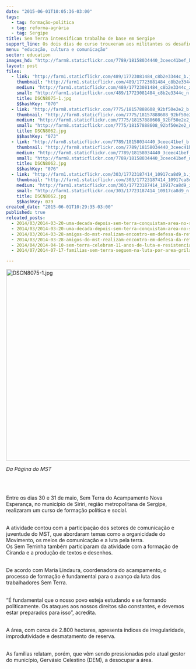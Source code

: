 ```yaml
---
date: "2015-06-01T10:05:36-03:00"
tags:
  - tag: formação-política
  - tag: reforma-agrária
  - tag: Sergipe
title: Sem Terra intensificam trabalho de base em Sergipe
support_line: Os dois dias de curso trouxeram aos militantes os desafios e os elementos fundamentais na construção e na luta pela Reforma Agrária Popular.
menu: "educação, cultura e comunicação"
sector: education
images_hd: "http://farm8.staticflickr.com/7789/18158034440_3ceec41bef_b.jpg"
layout: post
files:
  - link: "http://farm1.staticflickr.com/489/17723081484_c8b2e3344c_b.jpg"
    thumbnail: "http://farm1.staticflickr.com/489/17723081484_c8b2e3344c_t.jpg"
    medium: "http://farm1.staticflickr.com/489/17723081484_c8b2e3344c_z.jpg"
    small: "http://farm1.staticflickr.com/489/17723081484_c8b2e3344c_n.jpg"
    title: DSCN8075-1.jpg
    $$hashKey: "070"
  - link: "http://farm8.staticflickr.com/7775/18157888608_92bf50e2e2_b.jpg"
    thumbnail: "http://farm8.staticflickr.com/7775/18157888608_92bf50e2e2_t.jpg"
    medium: "http://farm8.staticflickr.com/7775/18157888608_92bf50e2e2_z.jpg"
    small: "http://farm8.staticflickr.com/7775/18157888608_92bf50e2e2_n.jpg"
    title: DSCN8062.jpg
    $$hashKey: "073"
  - link: "http://farm8.staticflickr.com/7789/18158034440_3ceec41bef_b.jpg"
    thumbnail: "http://farm8.staticflickr.com/7789/18158034440_3ceec41bef_t.jpg"
    medium: "http://farm8.staticflickr.com/7789/18158034440_3ceec41bef_z.jpg"
    small: "http://farm8.staticflickr.com/7789/18158034440_3ceec41bef_n.jpg"
    title: DSCN8062.jpg
    $$hashKey: "076"
  - link: "http://farm1.staticflickr.com/303/17723187414_10917ca8d9_b.jpg"
    thumbnail: "http://farm1.staticflickr.com/303/17723187414_10917ca8d9_t.jpg"
    medium: "http://farm1.staticflickr.com/303/17723187414_10917ca8d9_z.jpg"
    small: "http://farm1.staticflickr.com/303/17723187414_10917ca8d9_n.jpg"
    title: DSCN8062.jpg
    $$hashKey: 079
created_date: "2015-06-01T10:29:35-03:00"
published: true
releated_posts:
  - 2014/03/2014-03-20-uma-decada-depois-sem-terra-conquistam-area-no-sertao-de-sergipe.md
  - 2014/03/2014-03-20-uma-decada-depois-sem-terra-conquistam-area-no-sertao-de-sergipe.md-e
  - 2014/03/2014-03-28-amigos-do-mst-realizam-encontro-em-defesa-da-reforma-agraria-popular.md-e
  - 2014/03/2014-03-28-amigos-do-mst-realizam-encontro-em-defesa-da-reforma-agraria-popular.md
  - 2014/04/2014-04-10-sem-terra-celebram-11-anos-de-luta-e-resistencia-no-sertao-de-sergipe.md-e
  - 2014/07/2014-07-17-familias-sem-terra-seguem-na-luta-por-area-grilada-em-abelardo-luz.md

---
```

<p><img alt="DSCN8075-1.jpg" height="525" src="http://farm1.staticflickr.com/489/17723081484_c8b2e3344c_b.jpg" width="700" /></p>

<p><em>Da P&aacute;gina do MST </em></p>

<p>&nbsp;</p>

<p><br />
Entre os dias 30 e 31 de maio, Sem Terra do Acampamento Nova Esperan&ccedil;a, no munic&iacute;pio de Siriri, regi&atilde;o metropolitana de Sergipe, realizaram um curso de forma&ccedil;&atilde;o pol&iacute;tica e social.</p>

<p><br />
A atividade contou com a participa&ccedil;&atilde;o dos setores de comunica&ccedil;&atilde;o e juventude do MST, que abordaram temas como a organicidade do Movimento, os meios de comunica&ccedil;&atilde;o e a luta pela terra.<br />
Os Sem Terrinha tamb&eacute;m participaram da atividade com a forma&ccedil;&atilde;o de Ciranda e a produ&ccedil;&atilde;o de textos e desenhos.</p>

<p><br />
De acordo com Maria Lindaura, coordenadora do acampamento, o processo de forma&ccedil;&atilde;o &eacute; fundamental para o avan&ccedil;o da luta dos trabalhadores Sem Terra.</p>

<p><br />
&ldquo;&Eacute; fundamental que o nosso povo esteja estudando e se formando politicamente. Os ataques aos nossos direitos s&atilde;o constantes, e devemos estar preparados para isso&rdquo;, acredita.</p>

<p><br />
A &aacute;rea, com cerca de 2.800 hectares, apresenta &iacute;ndices de irregularidade, improdutividade e desmatamento de reserva.</p>

<p><br />
As fam&iacute;lias relatam, por&eacute;m, que v&ecirc;m sendo pressionadas pelo atual gestor do munic&iacute;pio, Gerv&aacute;sio Celestino (DEM), a desocupar a &aacute;rea.</p>
